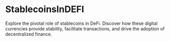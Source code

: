 # StablecoinsInDEFI
Explore the pivotal role of stablecoins in DeFi. Discover how these digital currencies provide stability, facilitate transactions, and drive the adoption of decentralized finance.
